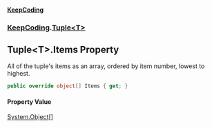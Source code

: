 #### [KeepCoding](index.md 'index')
### [KeepCoding](KeepCoding.md 'KeepCoding').[Tuple&lt;T&gt;](Tuple.T..md 'KeepCoding.Tuple&lt;T&gt;')
## Tuple&lt;T&gt;.Items Property
All of the tuple's items as an array, ordered by item number, lowest to highest.  
```csharp
public override object[] Items { get; }
```
#### Property Value
[System.Object](https://docs.microsoft.com/en-us/dotnet/api/System.Object 'System.Object')[[]](https://docs.microsoft.com/en-us/dotnet/api/System.Array 'System.Array')
